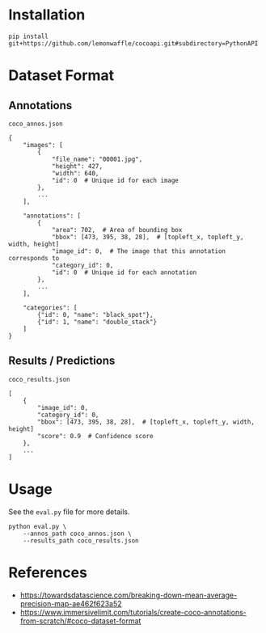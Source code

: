 # Installation
```
pip install git+https://github.com/lemonwaffle/cocoapi.git#subdirectory=PythonAPI
```

# Dataset Format
## Annotations
`coco_annos.json`
```
{
    "images": [
        {
            "file_name": "00001.jpg",
            "height": 427,
            "width": 640,
            "id": 0  # Unique id for each image
        },
        ...
    ],

    "annotations": [
        {
            "area": 702,  # Area of bounding box
            "bbox": [473, 395, 38, 28],  # [topleft_x, topleft_y, width, height]
            "image_id": 0,  # The image that this annotation corresponds to
            "category_id": 0,
            "id": 0  # Unique id for each annotation
        },
        ...
    ],

    "categories": [
        {"id": 0, "name": "black_spot"},
        {"id": 1, "name": "double_stack"}
    ]
}
```

## Results / Predictions
`coco_results.json`
```
[
    {
        "image_id": 0,
        "category_id": 0,
        "bbox": [473, 395, 38, 28],  # [topleft_x, topleft_y, width, height]
        "score": 0.9  # Confidence score
    },
    ...
]
```

# Usage
See the `eval.py` file for more details.
```
python eval.py \
    --annos_path coco_annos.json \
    --results_path coco_results.json
```

# References
- https://towardsdatascience.com/breaking-down-mean-average-precision-map-ae462f623a52
- https://www.immersivelimit.com/tutorials/create-coco-annotations-from-scratch/#coco-dataset-format
